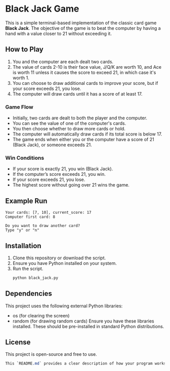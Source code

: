 # Black Jack Game

This is a simple terminal-based implementation of the classic card game **Black Jack**. The objective of the game is to beat the computer by having a hand with a value closer to 21 without exceeding it.

## How to Play

1. You and the computer are each dealt two cards.
2. The value of cards 2-10 is their face value, J/Q/K are worth 10, and Ace is worth 11 unless it causes the score to exceed 21, in which case it's worth 1.
3. You can choose to draw additional cards to improve your score, but if your score exceeds 21, you lose.
4. The computer will draw cards until it has a score of at least 17.

### Game Flow

- Initially, two cards are dealt to both the player and the computer.
- You can see the value of one of the computer's cards.
- You then choose whether to draw more cards or hold.
- The computer will automatically draw cards if its total score is below 17.
- The game ends when either you or the computer have a score of 21 (Black Jack), or someone exceeds 21.

### Win Conditions

- If your score is exactly 21, you win (Black Jack).
- If the computer’s score exceeds 21, you win.
- If your score exceeds 21, you lose.
- The highest score without going over 21 wins the game.

## Example Run
    Your cards: [7, 10], current_score: 17
    Computer first card: 8 
    
    Do you want to draw another card?
    Type "y" or "n"

## Installation
1. Clone this repository or download the script.
2. Ensure you have Python installed on your system.
3. Run the script.
    ```bash
    python black_jack.py

## Dependencies
This project uses the following external Python libraries:
  * os (for clearing the screen)
  * random (for drawing random cards)
Ensure you have these libraries installed. These should be pre-installed in standard Python distributions.

## License
This project is open-source and free to use.
   ```css   
   This `README.md` provides a clear description of how your program works, how to run it, and includes an example.
